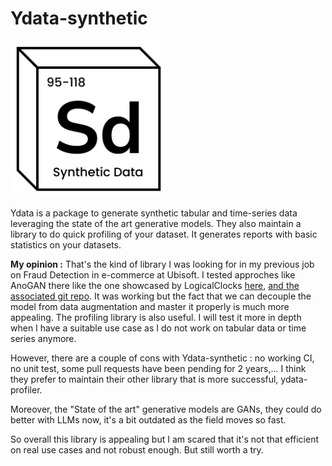 # Ydata-synthetic

<img src="../img/ydata.png" alt="ydata_logo" width="250"/>

Ydata is a package to generate synthetic tabular and time-series data leveraging the state of the art generative models. They also maintain a library to do quick profiling of your dataset. It generates reports with basic statistics on your datasets.

**My opinion :**
That's the kind of library I was looking for in my previous job on Fraud Detection in e-commerce at Ubisoft. I tested approches like AnoGAN there like the one showcased by LogicalClocks [here](https://developer.nvidia.com/blog/detecting-financial-fraud-using-gans-at-swedbank-with-hopsworks-and-gpus/), [and the associated git repo](https://github.com/logicalclocks/aml_end_to_end). It was working but the fact that we can decouple the model from data augmentation and master it properly is much more appealing. The profiling library is also useful. I will test it more in depth when I have a suitable use case as I do not work on tabular data or time series anymore.

However, there are a couple of cons with Ydata-synthetic : no working CI, no unit test, some pull requests have been pending for 2 years,... I think they prefer to maintain their other library that is more successful, ydata-profiler.

Moreover, the "State of the art" generative models are GANs, they could do better with LLMs now, it's a bit outdated as the field moves so fast.


So overall this library is appealing but I am scared that it's not that efficient on real use cases and not robust enough. But still worth a try.
